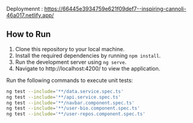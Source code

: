 Deploymennt : https://66445e3934759e621f09def7--inspiring-cannoli-46a017.netlify.app/

## How to Run

1. Clone this repository to your local machine.
2. Install the required dependencies by running `npm install`.
3. Run the development server using `ng serve`.
4. Navigate to http://localhost:4200/ to view the application.

Run the following commands to execute unit tests:

```bash
ng test --include='**/data.service.spec.ts'
ng test --include='**/api.service.spec.ts'
ng test --include='**/navbar.component.spec.ts'
ng test --include='**/user-bio.component.spec.ts'
ng test --include='**/user-repos.component.spec.ts'


